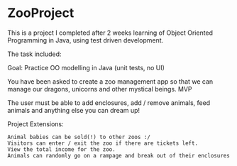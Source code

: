 # ZooProject

This is a project I completed after 2 weeks learning of Object Oriented Programming in Java, using test driven development.

The task included:

Goal: Practice OO modelling in Java (unit tests, no UI)

You have been asked to create a zoo management app so that we can manage our dragons, unicorns and other mystical beings.
MVP

The user must be able to add enclosures, add / remove animals, feed animals and anything else you can dream up!


Project Extensions:

    Animal babies can be sold(!) to other zoos :/
    Visitors can enter / exit the zoo if there are tickets left.
    View the total income for the zoo.
    Animals can randomly go on a rampage and break out of their enclosures

